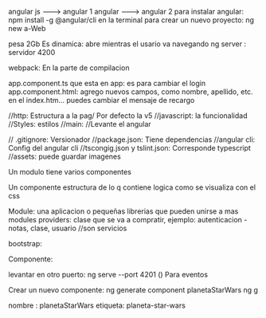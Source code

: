angular js ---> angular 1
angular ---> angular 2
para instalar angular: npm install -g @angular/cli en la terminal
para crear un nuevo proyecto: ng new a-Web

pesa 2Gb
Es dinamica: abre mientras el usario va navegando
ng server : servidor 4200

webpack: En la parte de compilacion

app.component.ts que esta en app: es para cambiar el login
app.component.html: agrego nuevos campos, como nombre, apellido, etc.
en el index.htm... puedes cambiar el mensaje de recargo

//http: Estructura a la pag/ Por defecto la v5
//javascript: la funcionalidad
//Styles: estilos
//main: //Levante el angular

// .gitignore: Versionador
//package.json: Tiene dependencias
 //angular cli: Config del angular cli
//tscongig.json y tslint.json: Corresponde typescript
//assets: puede guardar imagenes

Un modulo tiene varios componentes

Un componente 
estructura de lo q contiene
logica
como se visualiza con el css

Module: una aplicacion o pequeñas librerias que pueden unirse a mas modules 
providers: clase que se va a compratir, ejemplo: 
autenticacion - notas, clase, usuario //son servicios

bootstrap: 

Componente: 

levantar en otro puerto: ng serve --port 4201
() Para eventos

Crear un nuevo componente: ng generate component planetaStarWars
ng g 

nombre : planetaStarWars
etiqueta: planeta-star-wars

